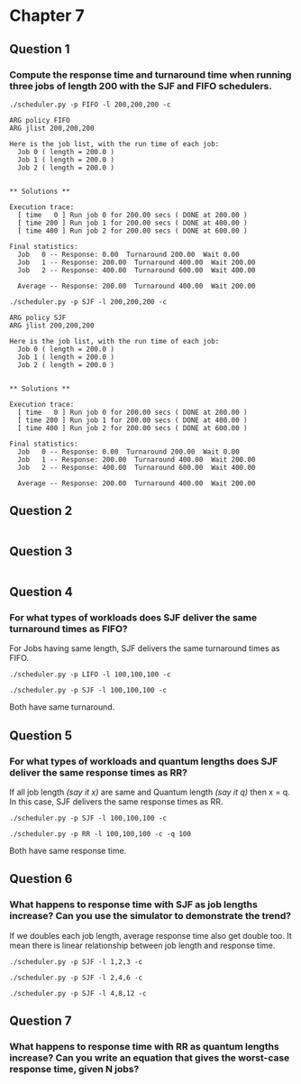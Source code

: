 # Chapter 7

## Question 1

### Compute the response time and turnaround time when running three jobs of length 200 with the SJF and FIFO schedulers.
```shell
./scheduler.py -p FIFO -l 200,200,200 -c

ARG policy FIFO
ARG jlist 200,200,200

Here is the job list, with the run time of each job: 
  Job 0 ( length = 200.0 )
  Job 1 ( length = 200.0 )
  Job 2 ( length = 200.0 )


** Solutions **

Execution trace:
  [ time   0 ] Run job 0 for 200.00 secs ( DONE at 200.00 )
  [ time 200 ] Run job 1 for 200.00 secs ( DONE at 400.00 )
  [ time 400 ] Run job 2 for 200.00 secs ( DONE at 600.00 )

Final statistics:
  Job   0 -- Response: 0.00  Turnaround 200.00  Wait 0.00
  Job   1 -- Response: 200.00  Turnaround 400.00  Wait 200.00
  Job   2 -- Response: 400.00  Turnaround 600.00  Wait 400.00

  Average -- Response: 200.00  Turnaround 400.00  Wait 200.00
```

```shell
./scheduler.py -p SJF -l 200,200,200 -c

ARG policy SJF
ARG jlist 200,200,200

Here is the job list, with the run time of each job: 
  Job 0 ( length = 200.0 )
  Job 1 ( length = 200.0 )
  Job 2 ( length = 200.0 )


** Solutions **

Execution trace:
  [ time   0 ] Run job 0 for 200.00 secs ( DONE at 200.00 )
  [ time 200 ] Run job 1 for 200.00 secs ( DONE at 400.00 )
  [ time 400 ] Run job 2 for 200.00 secs ( DONE at 600.00 )

Final statistics:
  Job   0 -- Response: 0.00  Turnaround 200.00  Wait 0.00
  Job   1 -- Response: 200.00  Turnaround 400.00  Wait 200.00
  Job   2 -- Response: 400.00  Turnaround 600.00  Wait 400.00

  Average -- Response: 200.00  Turnaround 400.00  Wait 200.00
```

## Question 2
```shell
```

## Question 3
```shell
```

## Question 4

### For what types of workloads does SJF deliver the same turnaround times as FIFO?

For Jobs having same length, SJF delivers the same turnaround times as FIFO.

```shell
./scheduler.py -p LIFO -l 100,100,100 -c
```

```shell
./scheduler.py -p SJF -l 100,100,100 -c
```

Both have same turnaround.

## Question 5

### For what types of workloads and quantum lengths does SJF deliver the same response times as RR?

If all job length *(say it x)* are same and Quantum length *(say it q)* then x = q. In this case, SJF delivers the same response times as RR.

```shell
./scheduler.py -p SJF -l 100,100,100 -c
```

```shell
./scheduler.py -p RR -l 100,100,100 -c -q 100
```

Both have same response time.

## Question 6

### What happens to response time with SJF as job lengths increase? Can you use the simulator to demonstrate the trend?

If we doubles each job length, average response time also get double too. It mean there is linear relationship between job length and response time.

```shell
./scheduler.py -p SJF -l 1,2,3 -c
```

```shell
./scheduler.py -p SJF -l 2,4,6 -c
```

```shell
./scheduler.py -p SJF -l 4,8,12 -c
```

## Question 7

### What happens to response time with RR as quantum lengths increase? Can you write an equation that gives the worst-case response time, given N jobs?
